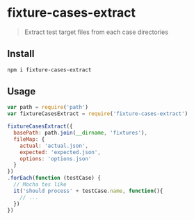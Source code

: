 # fixture-cases-extract

> Extract test target files from each case directories

## Install

```sh
npm i fixture-cases-extract
```

## Usage

```js
var path = require('path')
var fixtureCasesExtract = require('fixture-cases-extract')

fixtureCasesExtract({
  basePath: path.join(__dirname, 'fixtures'),
  fileMap: {
    actual: 'actual.json',
    expected: 'expected.json',
    options: 'options.json'
  }
})
.forEach(function (testCase) {
  // Mocha tes like
  it('should process' + testCase.name, function(){
    // ...
  })
})
```
